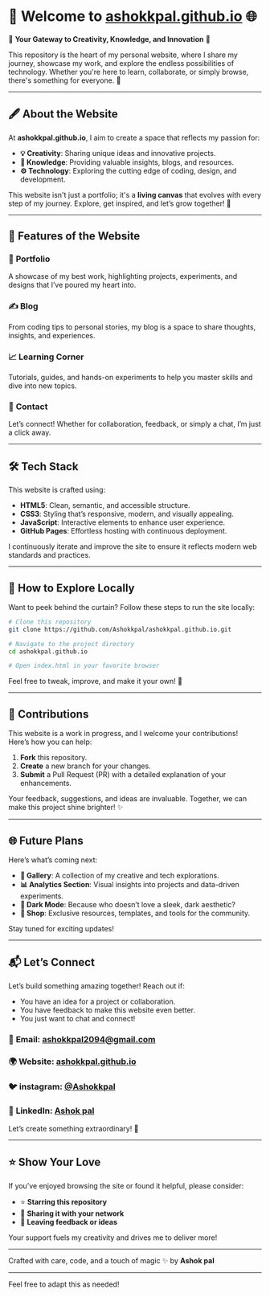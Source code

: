 # 🌟 Welcome to [ashokkpal.github.io](https://ashokkpal.github.io/) 🌐  

🎉 **Your Gateway to Creativity, Knowledge, and Innovation** 🎉  

This repository is the heart of my personal website, where I share my journey, showcase my work, and explore the endless possibilities of technology. Whether you're here to learn, collaborate, or simply browse, there's something for everyone. 🚀  

---

## 🖋️ About the Website  

At **ashokkpal.github.io**, I aim to create a space that reflects my passion for:  
- **💡 Creativity**: Sharing unique ideas and innovative projects.  
- **📖 Knowledge**: Providing valuable insights, blogs, and resources.  
- **⚙️ Technology**: Exploring the cutting edge of coding, design, and development.  

This website isn't just a portfolio; it's a **living canvas** that evolves with every step of my journey. Explore, get inspired, and let’s grow together! 🌱  

---

## 🌈 Features of the Website  

### 🎨 **Portfolio**  
A showcase of my best work, highlighting projects, experiments, and designs that I’ve poured my heart into.  

### ✍️ **Blog**  
From coding tips to personal stories, my blog is a space to share thoughts, insights, and experiences.  

### 📈 **Learning Corner**  
Tutorials, guides, and hands-on experiments to help you master skills and dive into new topics.  

### 💬 **Contact**  
Let’s connect! Whether for collaboration, feedback, or simply a chat, I’m just a click away.  

---

## 🛠️ Tech Stack  

This website is crafted using:  
- **HTML5**: Clean, semantic, and accessible structure.  
- **CSS3**: Styling that’s responsive, modern, and visually appealing.  
- **JavaScript**: Interactive elements to enhance user experience.  
- **GitHub Pages**: Effortless hosting with continuous deployment.  

I continuously iterate and improve the site to ensure it reflects modern web standards and practices.  

---

## 🚀 How to Explore Locally  

Want to peek behind the curtain? Follow these steps to run the site locally:  
```bash
# Clone this repository
git clone https://github.com/Ashokkpal/ashokkpal.github.io.git

# Navigate to the project directory
cd ashokkpal.github.io

# Open index.html in your favorite browser
```

Feel free to tweak, improve, and make it your own! 🌟  

---

## 🤝 Contributions  

This website is a work in progress, and I welcome your contributions!  
Here’s how you can help:  
1. **Fork** this repository.  
2. **Create** a new branch for your changes.  
3. **Submit** a Pull Request (PR) with a detailed explanation of your enhancements.  

Your feedback, suggestions, and ideas are invaluable. Together, we can make this project shine brighter! ✨  

---

## 🌐 Future Plans  

Here’s what’s coming next:  
- **📸 Gallery**: A collection of my creative and tech explorations.  
- **📊 Analytics Section**: Visual insights into projects and data-driven experiments.  
- **🌟 Dark Mode**: Because who doesn’t love a sleek, dark aesthetic?  
- **🛒 Shop**: Exclusive resources, templates, and tools for the community.  

Stay tuned for exciting updates!  

---

## 📬 Let’s Connect  

Let’s build something amazing together! Reach out if:  
- You have an idea for a project or collaboration.  
- You have feedback to make this website even better.  
- You just want to chat and connect!  

### 📧 **Email**: [ashokkpal2094@gmail.com](mailto:ashokkpal2094@gmail.com)  
### 🌍 **Website**: [ashokkpal.github.io](https://ashokkpal.github.io/)  
### 🐦 **instagram**: [@Ashokkpal](https://www.instagram.com/am_i_ashokk/)  
### 💼 **LinkedIn**: [Ashok pal](https://www.linkedin.com/in/ashokpal2094?original_referer=https%3A%2F%2Fashokkpal.github.io%2F)  

Let’s create something extraordinary! 🚀  

---

## ⭐ Show Your Love  

If you’ve enjoyed browsing the site or found it helpful, please consider:  
- ⭐ **Starring this repository**  
- 🔗 **Sharing it with your network**  
- 💬 **Leaving feedback or ideas**  

Your support fuels my creativity and drives me to deliver more!  

---

Crafted with care, code, and a touch of magic ✨ by **Ashok pal**  

--- 

Feel free to adapt this as needed!
